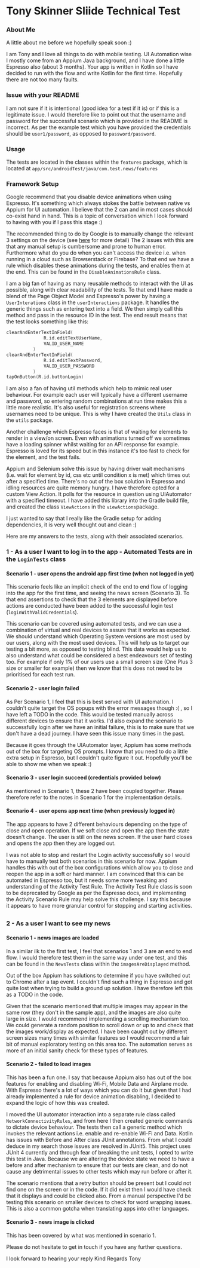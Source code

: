 # Tony Skinner Sliide Technical Test

### About Me
A little about me before we hopefully speak soon :)

I am Tony and I love all things to do with mobile testing. UI Automation wise I mostly come from an Appium Java background, and I have done a little Espresso also (about 3 months).
Your app is written in Kotlin so I have decided to run with the flow and write Kotlin for the first time. Hopefully there are not too many faults.

### Issue with your README
I am not sure if it is intentional (good idea for a test if it is) or if this is a legitimate issue. I would therefore like to point out that the username and password for the successful scenario 
which is provided in the README is incorrect. As per the example test which you have provided the credentials should be `user1/password`, as opposed to `password/password`.

### Usage
The tests are located in the classes within the `features` package, which is located at `app/src/androidTest/java/com.test.news/features`

### Framework Setup
Google recommend that you disable device animations when using Espresso. It's something which always stokes the battle between native vs Appium for UI automation.
I believe that the 2 can and in most cases should co-exist hand in hand. This is a topic of conversation which I look forward to having with you if I pass this stage :)

The recommended thing to do by Google is to manually change the relevant 3 settings on the device (see [here](https://developer.android.com/training/testing/espresso/setup#:~:text=Studio%20is%20recommended.-,Set%20up%20your%20test%20environment,Transition%20animation%20scale) for more detail)
The 2 issues with this are that any manual setup is cumbersome and prone to human error. Furthermore what do you do when you can't access the device i.e. when running in a cloud such as Browserstack or Firebase?
To that end we have a rule which disables these animations during the tests, and enables them at the end. This can be found in the `DisableAnimationsRule` class.

I am a big fan of having as many reusable methods to interact with the UI as possible, along with clear readability of the tests. To that end I have made a blend of the Page Object Model and Espresso's power
by having a `UserInterations` class in the `userInteractions` package. It handles the generic things such as entering text into a field. We then simply call this method and pass in the resource ID 
in the test. The end result means that the test looks something like this:

```kotlin   
clearAndEnterTextInField(
              R.id.editTextUserName,
              VALID_USER_NAME
          )
clearAndEnterTextInField(
              R.id.editTextPassword,
              VALID_USER_PASSWORD
          )
tapOnButton(R.id.buttonLogin)
```

I am also a fan of having util methods which help to mimic real user behaviour. For example each user will typically
have a different username and password, so entering random combinations at run time makes this a little more realistic. It's also useful for registration screens where usernames need to be unique.
This is why I have created the `Utils` class in the `utils` package.

Another challenge which Espresso faces is that of waiting for elements to render in a view/on screen. Even with animations turned off we sometimes have a loading spinner whilst waiting for an
API response for example. Espresso is loved for its speed but in this instance it's too fast to check for the element, and the test fails.

Appium and Selenium solve this issue by having driver wait mechanisms (i.e. wait for element by id, css etc until condition x is met) which times out after a specified time. There's no out of the
box solution in Espresso and idling resources are quite memory hungry. I have therefore opted for a custom View Action. It polls for the resource in question using UIAutomator with a specified timeout.
I have added this library into the Gradle build file, and created the class `ViewActions` in the `viewActions`package.

I just wanted to say that I really like the Gradle setup for adding dependencies, it is very well thought out and clean :)

Here are my answers to the tests, along with their associated scenarios.
### 1 - As a user I want to log in to the app - Automated Tests are in the `LoginTests` class

#### Scenario 1 - user opens the android app first time (when not logged in yet)
This scenario feels like an implicit check of the end to end flow of logging into the app for the first time, and seeing the news screen (Scenario 3).
To that end assertions to check that the 3 elements are displayed before actions are conducted have been added to the successful login test (`loginWithValidCredentials`).

This scenario can be covered using automated tests, and we can use a combination of virtual and real devices to assure that it works as expected.
We should understand which Operating System versions are most used by our users, along with the most used devices. This will help us to target our testing a bit more, as opposed to testing blind.
This data would help us to also understand what could be considered a best endeavours set of testing too. For example if only 1% of our users use a small screen size (One Plus 3 size or smaller for example)
then we know that this does not need to be prioritised for each test run.

#### Scenario 2 - user login failed
As Per Scenario 1, I feel that this is best served with UI automation. I couldn't quite target the OS popups with the error messages though :( , so I have left a TODO in the code.
This would be tested manually across different devices to ensure that it works. I'd also expand the scenario to successfully login after we have an initial failure, this is to make sure
that we don't have a dead journey. I have seen this issue many times in the past.

Because it goes through the UIAutomator layer, Appium has some methods out of the box for targeting OS prompts. I know that you need to do a little extra setup in Espresso, but I couldn't quite figure it out. Hopefully you'll be able to show me
when we speak :)

#### Scenario 3 - user login succeed (credentials provided below)
As mentioned in Scenario 1, these 2 have been coupled together. Please therefore refer to the notes in Scenario 1 for the implementation details.

#### Scenario 4 - user opens app next time (when previously logged in)
The app appears to have 2 different behaviours depending on the type of close and open operation. If we soft close and open the app then the state doesn't change. The user is still on the news
screen. If the user hard closes and opens the app then they are logged out.

I was not able to stop and restart the Login activity successfully so I would have to manually test both scenarios in this scenario for now. Appium handles this with out of the box configurations
which allow you to close and reopen the app in a soft or hard manner. I am convinced that this can be automated in Espresso too, but it needs some more tweaking and understanding of the Activity Test Rule.
The Activity Test Rule class is soon to be deprecated by Google as per the Espresso docs, and implementing the Activity Scenario Rule may help solve this challenge. I say this because it appears to have more 
granular control for stopping and starting activities. 


##

### 2 - As a user I want to see my news

#### Scenario 1 - news images are loaded
In a similar ilk to the first test, I feel that scenarios 1 and 3 are an end to end flow. I would therefore test them in the same way under one test, and this can be found in
the `NewsTests` class within the `imagesAreDisplayed` method.

Out of the box Appium has solutions to determine if you have switched out to Chrome after a tap event. I couldn't find such a thing in Espresso and got quite lost when trying to
build a ground up solution. I have therefore left this as a TODO in the code.

Given that the scenario mentioned that multiple images may appear in the same row (they don't in the sample app), and the images are also quite large in size. I would recommend implementing
a scrolling mechanism too. We could generate a random position to scroll down or up to and check that the images work/display as expected. I have been caught out by different screen sizes
many times with similar features so I would recommend a fair bit of manual exploratory testing on this area too. The automation serves as more of an initial sanity check for these types of features.

#### Scenario 2 - failed to load images
This has been a fun one. I say that because Appium also has out of the box features for enabling and disabling Wi-Fi, Mobile Data and Airplane mode.
With Espresso there's a lot of ways which you can do it but given that I had already implemented a rule for device animation disabling, I decided to expand the logic of how this was created.

I moved the UI automator interaction into a separate rule class called `NetworkConnectivityRules`, and from here I then created generic commands to dictate device behaviour.
The tests then call a generic method which invokes the relevant actions i.e. enable and re-enable Wi-Fi and Data.
Kotlin has issues with Before and After class JUnit annotations. From what I could deduce in my search those issues are resolved in JUnit5. This project uses JUnit 4 currently and through fear
of breaking the unit tests, I opted to write this test in Java. Because we are altering the device state we need to have a before and after mechanism to ensure that our tests are clean, and do not
cause any detrimental issues to other tests which may run before or after it.

The scenario mentions that a retry button should be present but I could not find one on the screen or in the code. If it did exist then I would have check that it displays and could be clicked also.
From a manual perspective I'd be testing this scenario on smaller devices to check for word wrapping issues. This is also a common gotcha when translating apps into other languages.

#### Scenario 3 - news image is clicked
This has been covered by what was mentioned in scenario 1.

Please do not hesitate to get in touch if you have any further questions.

I look forward to hearing your reply
Kind Regards
Tony
